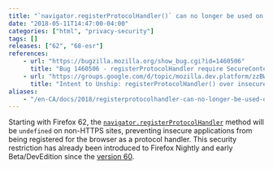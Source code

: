 ```yaml
---
title: "`navigator.registerProtocolHandler()` can no longer be used on insecure sites"
date: "2018-05-11T14:47:00-04:00"
categories: ["html", "privacy-security"]
tags: []
releases: ["62", "68-esr"]
references:
    - url: "https://bugzilla.mozilla.org/show_bug.cgi?id=1460506"
      title: "Bug 1460506 - registerProtocolHandler require SecureContext in stable"
    - url: "https://groups.google.com/d/topic/mozilla.dev.platform/zzBWOPMPPs0/discussion"
      title: "Intent to Unship: registerProtocolHandler() over insecure contexts"
aliases:
    - "/en-CA/docs/2018/registerprotocolhandler-can-no-longer-be-used-on-insecure-sites/"
---
```

Starting with Firefox 62, the [`navigator.registerProtocolHandler`](https://developer.mozilla.org/docs/Web/API/Navigator/registerProtocolHandler) method will be `undefined` on non-HTTPS sites, preventing insecure applications from being registered for the browser as a protocol handler. This security restriction has already been introduced to Firefox Nightly and early Beta/DevEdition since the [version 60](https://www.fxsitecompat.dev/en-CA/docs/2018/support-for-registerprotocolhandler-on-insecure-sites-has-been-deprecated/).
